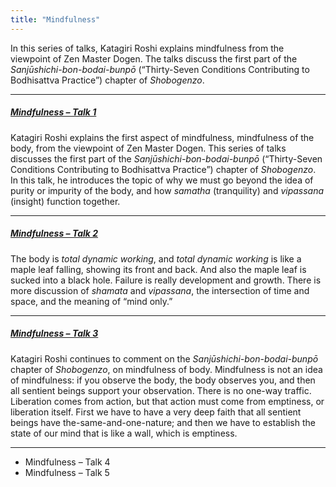 ```yaml
---
title: "Mindfulness"
---
```


In this series of talks, Katagiri Roshi explains mindfulness from the viewpoint of Zen Master Dogen. The talks discuss the first part of the *Sanjūshichi-bon-bodai-bunpō* (“Thirty-Seven Conditions Contributing to Bodhisattva Practice”) chapter of *Shobogenzo*. 

---

##### [Mindfulness – Talk 1](1984-03-21-Mindfulness-Talk-1)

Katagiri Roshi explains the first aspect of mindfulness, mindfulness of the body, from the viewpoint of Zen Master Dogen. This series of talks discusses the first part of the *Sanjūshichi-bon-bodai-bunpō* (“Thirty-Seven Conditions Contributing to Bodhisattva Practice”) chapter of *Shobogenzo*. In this talk, he introduces the topic of why we must go beyond the idea of purity or impurity of the body, and how *samatha* (tranquility) and *vipassana* (insight) function together.

---

##### [Mindfulness – Talk 2](1984-03-22-Mindfulness-Talk-2)

The body is *total dynamic working*, and *total dynamic working* is like a maple leaf falling, showing its front and back. And also the maple leaf is sucked into a black hole. Failure is really development and growth. There is more discussion of *shamata* and *vipassana*, the intersection of time and space, and the meaning of “mind only.” 

---

##### [Mindfulness – Talk 3](1984-03-23-Mindfulness-Talk-3)

Katagiri Roshi continues to comment on the *Sanjūshichi-bon-bodai-bunpō* chapter of *Shobogenzo*, on mindfulness of body. Mindfulness is not an idea of mindfulness: if you observe the body, the body observes you, and then all sentient beings support your observation. There is no one-way traffic. Liberation comes from action, but that action must come from emptiness, or liberation itself. First we have to have a very deep faith that all sentient beings have the-same-and-one-nature; and then we have to establish the state of our mind that is like a wall, which is emptiness.

--- 

- Mindfulness – Talk 4
- Mindfulness – Talk 5
